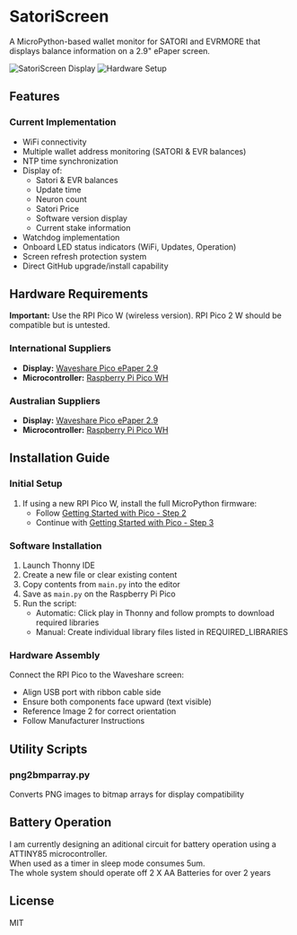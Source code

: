 # SatoriScreen

A MicroPython-based wallet monitor for SATORI and EVRMORE that displays balance information on a 2.9" ePaper screen.

![SatoriScreen Display](https://github.com/user-attachments/assets/2dd0aa0c-9475-4713-9e83-1dfcc2ac9d4a)
![Hardware Setup](https://github.com/user-attachments/assets/a9ccd19b-12fa-40ab-a175-4300ae388b45)

## Features

### Current Implementation
- WiFi connectivity
- Multiple wallet address monitoring (SATORI & EVR balances)
- NTP time synchronization
- Display of:
  - Satori & EVR balances
  - Update time
  - Neuron count
  - Satori Price
  - Software version display
  - Current stake information
- Watchdog implementation
- Onboard LED status indicators (WiFi, Updates, Operation)
- Screen refresh protection system
- Direct GitHub upgrade/install capability

## Hardware Requirements

**Important:** Use the RPI Pico W (wireless version). RPI Pico 2 W should be compatible but is untested.

### International Suppliers
- **Display:** [Waveshare Pico ePaper 2.9](https://www.waveshare.com/pico-epaper-2.9.htm)
- **Microcontroller:** [Raspberry Pi Pico WH](https://www.waveshare.com/raspberry-pi-pico-w.htm?sku=23104)

### Australian Suppliers
- **Display:** [Waveshare Pico ePaper 2.9](https://core-electronics.com.au/waveshare-2-9inch-e-paper-module-for-raspberry-pi-pico-296x128-black-white.html)
- **Microcontroller:** [Raspberry Pi Pico WH](https://core-electronics.com.au/raspberry-pi-pico-wh.html)

## Installation Guide

### Initial Setup
1. If using a new RPI Pico W, install the full MicroPython firmware:
   - Follow [Getting Started with Pico - Step 2](https://projects.raspberrypi.org/en/projects/getting-started-with-the-pico/2)
   - Continue with [Getting Started with Pico - Step 3](https://projects.raspberrypi.org/en/projects/getting-started-with-the-pico/3)

### Software Installation
1. Launch Thonny IDE
2. Create a new file or clear existing content
3. Copy contents from `main.py` into the editor
4. Save as `main.py` on the Raspberry Pi Pico
5. Run the script:
   - Automatic: Click play in Thonny and follow prompts to download required libraries
   - Manual: Create individual library files listed in REQUIRED_LIBRARIES

### Hardware Assembly
Connect the RPI Pico to the Waveshare screen:
- Align USB port with ribbon cable side
- Ensure both components face upward (text visible)
- Reference Image 2 for correct orientation
- Follow Manufacturer Instructions

## Utility Scripts

### png2bmparray.py
Converts PNG images to bitmap arrays for display compatibility


## Battery Operation ##

I am currently designing an aditional circuit for battery operation using a ATTINY85 microcontroller.  
When used as a timer in sleep mode consumes 5um.  
The whole system should operate off 2 X AA Batteries for over 2 years







## License
MIT
